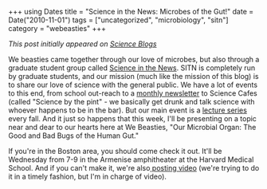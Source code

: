 +++
using Dates
title = "Science in the News: Microbes of the Gut!"
date = Date("2010-11-01")
tags = ["uncategorized", "microbiology", "sitn"]
category = "webeasties"
+++

_This post initially appeared on [Science Blogs](http://scienceblogs.com/webeasties)_

We beasties came together through our love of microbes, but also through a graduate student group called [Science in the News](sitn.hms.harvard.edu). SITN is completely run by graduate students, and our mission (much like the mission of this blog) is to share our love of science with the general public. We have a lot of events to this end, from school out-reach to a [monthly newsletter](https://sitn.hms.harvard.edu/sitn-flash/) to Science Cafes (called "Science by the pint" - we basically get drunk and talk science with whoever happens to be in the bar). But our main event is a [lecture series](https://sitn.hms.harvard.edu/sitn-seminars/) every fall. 
And it just so happens that this week, I'll be presenting on a topic near and dear to our hearts here at We Beasties, "Our Microbial Organ: The Good and Bad Bugs of the Human Gut."

If you're in the Boston area, you should come check it out. It'll be Wednesday from 7-9 in the Armenise amphitheater at the Harvard Medical School. And if you can't make it, we're also[ posting video](https://sitn.hms.harvard.edu/seminar-archive-2010/) (we're trying to do it in a timely fashion, but I'm in charge of video). 

      
  
